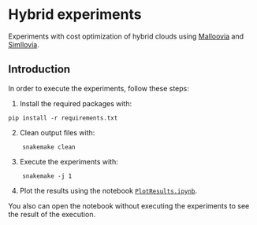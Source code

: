 # Hybrid experiments

Experiments with cost optimization of hybrid clouds using
[Malloovia](https://github.com/asi-uniovi/malloovia/) and
[Simllovia](https://github.com/asi-uniovi/simlloovia/).

## Introduction

In order to execute the experiments, follow these steps:

1. Install the required packages with:

```shell
pip install -r requirements.txt
```

2. Clean output files with:

```shell
    snakemake clean
```

3. Execute the experiments with:

```shell
    snakemake -j 1
```

4. Plot the results using the notebook [`PlotResults.ipynb`](PlotResults.ipynb).

You also can open the notebook without executing the experiments to see the
result of the execution.
